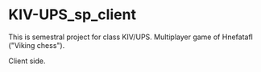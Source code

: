 # KIV-UPS_sp_client

This is semestral project for class KIV/UPS.
Multiplayer game of Hnefatafl ("Viking chess").

Client side.
